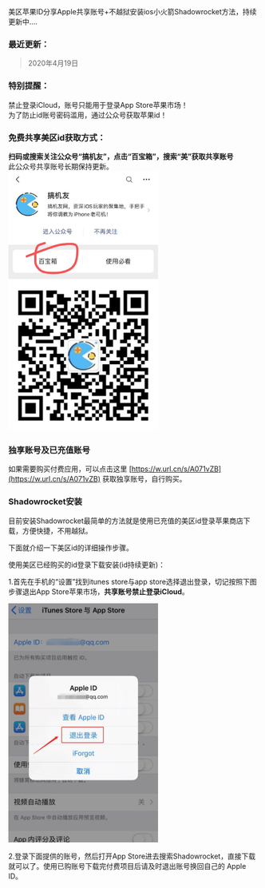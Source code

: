 美区苹果ID分享Apple共享账号+不越狱安装ios小火箭Shadowrocket方法，持续更新中....

### 最近更新：
> 2020年4月19日

### 特别提醒：
禁止登录iCloud，账号只能用于登录App Store苹果市场！  
为了防止id账号密码滥用，通过公众号获取苹果id！

### 免费共享美区id获取方式：
**扫码或搜索关注公众号“搞机友”，点击“百宝箱”，搜索“美”获取共享账号**  
此公众号共享账号长期保持更新。  
 <img src="./src/20d72a643d4bd39728d9880ca3a93213.png" width = "300"  alt="截图"/>
 <img src="./src/93b8f278714b5adfa5b0364069f96286.png" width = "300"  alt="二维码"/>

### 独享账号及已充值账号
如果需要购买付费应用，可以点击这里 [https://w.url.cn/s/A071vZB](https://w.url.cn/s/A071vZB) 获取独享账号，自行购买。

### Shadowrocket安装

目前安装Shadowrocket最简单的方法就是使用已充值的美区id登录苹果商店下载，方便快捷，不用越狱。

下面就介绍一下美区id的详细操作步骤。

使用美区已经购买的id登录下载安装(id持续更新)：

1.首先在手机的“设置”找到itunes store与app store选择退出登录，切记按照下图步骤退出App Store苹果市场，**共享账号禁止登录iCloud**。  

 <img src="./src/f3ea716e20074ac35eca7c54a07c9558.png" width = "300"  alt="截图"/>

2.登录下面提供的账号，然后打开App Store进去搜索Shadowrocket，直接下载就可以了。使用已购账号下载完付费项目后请及时退出账号换回自己的 Apple ID。  
